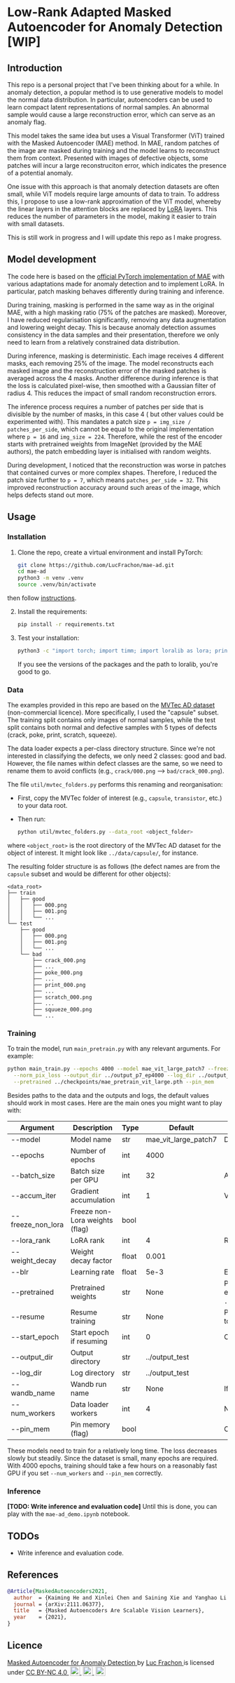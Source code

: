# Low-Rank Adapted Masked Autoencoder for Anomaly Detection [WIP]

## Introduction

This repo is a personal project that I've been thinking about for a while. In anomaly detection,
a popular method is to use generative models to model the normal data distribution. In particular,
autoencoders can be used to learn compact latent representations of normal samples. An abnormal sample
would cause a large reconstruction error, which can serve as an anomaly flag.

This model takes the same idea but uses a Visual Transformer (ViT) trained with the Masked Autoencoder (MAE) method.
In MAE, random patches of the image are masked during training and the model learns to reconstruct them from context.
Presented with images of defective objects, some patches will incur a large reconstruciton error, which
indicates the presence of a potential anomaly.

One issue with this approach is that anomaly detection datasets are often small, while ViT models require large
amounts of data to train. To address this, I propose to use a low-rank approximation of the ViT model, whereby the
linear layers in the attention blocks are replaced by [LoRA](https://github.com/microsoft/LoRA/tree/main/loralib)
layers. This reduces the number of parameters in the model, making it easier to train with small datasets.

This is still work in progress and I will update this repo as I make progress.

## Model development

The code here is based on the [official PyTorch implementation of MAE](https://github.com/facebookresearch/mae) with
various adaptations made for anomaly detection and to implement LoRA.
In particular, patch masking behaves differently during training and inference.

During training, masking is performed in the same way as in the original MAE, with a high masking ratio (75% of the
patches are masked). Moreover, I have reduced regularisation significantly, removing any data augmentation and lowering
weight decay. This is because anomaly detection assumes consistency in the data samples and their presentation,
therefore
we only need to learn from a relatively constrained data distribution.

During inference, masking is deterministic. Each image receives 4 different masks, each removing 25% of the image.
The model reconstructs each masked image and the reconstruction error of the masked patches is averaged across the 4
masks. Another difference during inference is that the loss is calculated pixel-wise, then smoothed with a Gaussian
filter of radius 4. This reduces the impact of small random reconstruction errors.

The inference process requires a number of patches per side that is divisible by the number of masks, in this case 4 (
but other values could be experimented with). This mandates a patch size `p = img_size / patches_per_side`, which cannot
be equal to the original implementation where `p = 16` and `img_size = 224`. Therefore, while the rest of the encoder
starts with pretrained weights from ImageNet (provided by the MAE authors), the patch embedding layer is initialised
with random weights.

During development, I noticed that the reconstruction was worse in patches that contained curves or more complex shapes.
Therefore, I reduced the patch size further to `p = 7`, which means `patches_per_side = 32`. This improved
reconstruction accuracy around such areas of the image, which helps defects stand out more.

## Usage

### Installation

1. Clone the repo, create a virtual environment and install PyTorch:

    ```bash
    git clone https://github.com/LucFrachon/mae-ad.git
    cd mae-ad
    python3 -m venv .venv
    source .venv/bin/activate
    ```

then follow [instructions](https://pytorch.org/get-started/locally/).

2. Install the requirements:

    ```bash
    pip install -r requirements.txt
    ```

3. Test your installation:

    ```bash
    python3 -c "import torch; import timm; import loralib as lora; print(torch.__version__, timm.__version__, lora)"
    ```
   If you see the versions of the packages and the path to loralib, you're good to go.

### Data

The examples provided in this repo are based on
the [MVTec AD dataset](https://www.mvtec.com/company/research/datasets/mvtec-ad) (non-commercial licence).
More specifically, I used the "capsule" subset. The training split contains only images of normal samples, while the
test split contains both normal and defective samples with 5 types of defects (crack, poke, print, scratch, squeeze).

The data loader expects a per-class directory structure. Since we're not interested in classifying the defects, we only
need 2 classes: good and bad. However, the file names within defect classes are the same, so we need to rename them
to avoid conflicts (e.g., `crack/000.png` --> `bad/crack_000.png`).

The file `util/mvtec_folders.py` performs this renaming and reorganisation:

- First, copy the MVTec folder of interest (e.g., `capsule`, `transistor`, etc.) to your data root.
- Then run:

   ```bash
   python util/mvtec_folders.py --data_root <object_folder>  
   ```

where `<object_root>` is the root directory of the MVTec AD dataset for the object of interest. It might
look like `../data/capsule/`, for instance.

The resulting folder structure is as follows (the defect names are from the `capsule` subset and would be different for
other objects):

```  
<data_root>
├── train
│   ├── good
│   │   ├── 000.png
│   │   ├── 001.png
│   │   └── ...
└── test
    ├── good
    │   ├── 000.png
    │   ├── 001.png
    │   └── ...
    └── bad
        ├── crack_000.png
        ├── ...
        ├── poke_000.png
        ├── ...
        ├── print_000.png
        ├── ...
        ├── scratch_000.png
        ├── ...
        ├── squueze_000.png
        └── ...
```

### Training

To train the model, run `main_pretrain.py` with any relevant arguments. For example:

```bash
python main_train.py --epochs 4000 --model mae_vit_large_patch7 --freeze_non_lora --blr 1e-2 \
  --norm_pix_loss --output_dir ../output_p7_ep4000 --log_dir ../output_p7_ep4000 --wandb_name p7_ep4000 \
  --pretrained ../checkpoints/mae_pretrain_vit_large.pth --pin_mem
```

Besides paths to the data and the outputs and logs, the default values should work in most cases. Here are the main ones
you might want to play with:

| Argument          | Description                    | Type  | Default              | Remarks                                                                                       |
|-------------------|--------------------------------|-------|----------------------|-----------------------------------------------------------------------------------------------|
| --model           | Model name                     | str   | mae_vit_large_patch7 | Default model: 32x32 patches of size 7x7                                                      |
| --epochs          | Number of epochs               | int   | 4000                 |                                                                                               |
| --batch_size      | Batch size per GPU             | int   | 32                   | Adjust according to your GPU.                                                                 |
| --accum_iter      | Gradient accumulation          | int   | 1                    | Values > 1 increase the effective batch size                                                  |
| --freeze_non_lora | Freeze non-Lora weights (flag) | bool  |                      |                                                                                               |
| --lora_rank       | LoRA rank                      | int   | 4                    | Rank of the adaptation layers in Transformer                                                  |
| --weight_decay    | Weight decay factor            | float | 0.001                |                                                                                               |
| --blr             | Learning rate                  | float | 5e-3                 | Effective LR is blr * eff. batch sz / 256                                                     |
| --pretrained      | Pretrained weights             | str   | None                 | Path to a pretrained encoder (recommended, e.g., `../checkpoints/mae_pretrain_vit_large.pth`) |
| --resume          | Resume training                | str   | None                 | Path to a checkpoint (full autoencoder). Use to continue a previous training run.             |
| --start_epoch     | Start epoch if resuming        | int   | 0                    | Only required with `resume`                                                                   |
| --output_dir      | Output directory               | str   | ../output_test       |                                                                                               |
| --log_dir         | Log directory                  | str   | ../output_test       |                                                                                               |
| --wandb_name      | Wandb run name                 | str   | None                 | If None, no Wandb logging                                                                     |
| --num_workers     | Data loader workers            | int   | 4                    | Number of workers in the dataloader                                                           |
| --pin_mem         | Pin memory (flag)              | bool  |                      | Can help with performance on some systems                                                     |

These models need to train for a relatively long time. The loss decreases slowly but steadily. Since the dataset is
small, many epochs are required. With 4000 epochs, training should take a few hours on a reasonably fast GPU if you set
`--num_workers` and `--pin_mem` correctly.

### Inference

**[TODO: Write inference and evaluation code]** Until this is done, you can play with the `mae-ad_demo.ipynb` notebook.

## TODOs

- Write inference and evaluation code.

## References

```bibtex
@Article{MaskedAutoencoders2021,
  author  = {Kaiming He and Xinlei Chen and Saining Xie and Yanghao Li and Piotr Doll{\'a}r and Ross Girshick},
  journal = {arXiv:2111.06377},
  title   = {Masked Autoencoders Are Scalable Vision Learners},
  year    = {2021},
}
```

## Licence

<p>
<a property="dct:title" rel="cc:attributionURL" href="https://github.com/LucFrachon/mae-ad">
  Masked Autoencoder for Anomaly Detection
</a> 
  by 
<a rel="cc:attributionURL dct:creator" property="cc:attributionName" href="https://github.com/LucFrachon">
  Luc Frachon
</a> is licensed under 
<a href="http://creativecommons.org/licenses/by-nc/4.0/?ref=chooser-v1" target="_blank" rel="license noopener noreferrer" style="display:inline-block;">
  CC BY-NC 4.0
<img style="height:22px!important;margin-left:3px;vertical-align:text-bottom;" src="https://mirrors.creativecommons.org/presskit/icons/cc.svg?ref=chooser-v1">
<img style="height:22px!important;margin-left:3px;vertical-align:text-bottom;" src="https://mirrors.creativecommons.org/presskit/icons/by.svg?ref=chooser-v1">
<img style="height:22px!important;margin-left:3px;vertical-align:text-bottom;" src="https://mirrors.creativecommons.org/presskit/icons/nc.svg?ref=chooser-v1">
</a>
</p>
